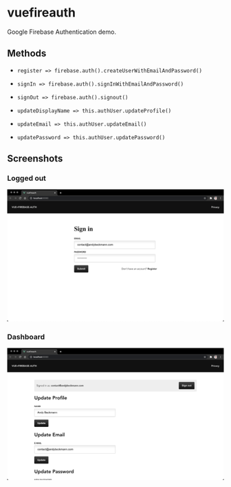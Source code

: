 # vuefireauth

Google Firebase Authentication demo.

## Methods

- ```register => firebase.auth().createUserWithEmailAndPassword()```
- ```signIn => firebase.auth().signInWithEmailAndPassword()```
- ```signOut => firebase.auth().signout()```

- ```updateDisplayName => this.authUser.updateProfile()```
- ```updateEmail => this.authUser.updateEmail()```
- ```updatePassword => this.authUser.updatePassword()```

## Screenshots

### Logged out
![Screenshot](/screenshot1.png?raw=true)

### Dashboard
![Screenshot](/screenshot2.png?raw=true)
